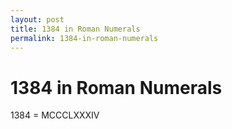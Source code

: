 ```yaml
---
layout: post
title: 1384 in Roman Numerals
permalink: 1384-in-roman-numerals
---
```


# 1384 in Roman Numerals

1384 = MCCCLXXXIV
